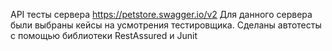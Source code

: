 API тесты сервера https://petstore.swagger.io/v2
Для данного сервера были выбраны кейсы на усмотрения тестировщика. Сделаны автотесты с помощью библиотеки RestAssured и Junit 
 
